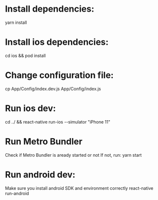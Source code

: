 # Install dependencies:
yarn install

# Install ios dependencies:
cd ios && pod install

# Change configuration file:
cp App/Config/index.dev.js App/Config/index.js

# Run ios dev:
cd ../ && react-native run-ios --simulator "iPhone 11"

# Run Metro Bundler
Check if Metro Bundler is aready started or not
If not, run:
yarn start

# Run android dev:
Make sure you install android SDK and environment correctly
react-native run-android
